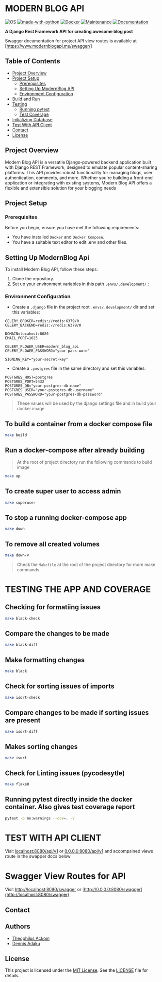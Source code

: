 # MODERN BLOG API

![OS](https://img.shields.io/badge/OS-Linux-red?style=flat&logo=linux)
[![made-with-python](https://img.shields.io/badge/Made%20with-Python%203.10-1f425f.svg?logo=python)](https://www.python.org/)
[![Docker](https://img.shields.io/badge/Docker-available-green.svg?style=flat&logo=docker)](https://github.com/emalderson/ThePhish/tree/master/docker)
[![Maintenance](https://img.shields.io/badge/Maintained-yes-green.svg)](https://github.com/KafuiAdaku/FeedbackForm)
[![Documentation](https://img.shields.io/badge/Documentation-complete-green.svg?style=flat)](https://github.com/KafuiAdaku/FeedbackForm)

**A Django Rest Framework API for creating awesome blog post**

Swagger documentation for project API view routes is available at [https://www.modernblogapi.me/swagger/]

## Table of Contents

- [Project Overview](#project-overview)
- [Project Setup](#project-setup)
  - [Prerequisites](#prerequisites)
  - [Setting Up ModernBlog API](#setting-up-modernblog-api)
  - [Environment Configuration](#environment-configuration)
- [Build and Run](#build-and-run)
- [Testing](#testing)
  - [Running pytest](#running-pytest)
  - [Test Coverage](#test-coverage)
- [Initializing Database](#initializing-database)
- [Test With API Client](#test-with-api-client)
- [Contact](#contact)
- [License](#license)

## Project Overview

Modern Blog API is a versatile Django-powered backend application built with Django REST Framework, designed to emulate popular content-sharing platforms. This API provides robust functionality for managing blogs, user authentication, comments, and more. Whether you're building a front-end application or integrating with existing systems, Modern Blog API offers a flexible and extensible solution for your blogging needs

## Project Setup

### Prerequisites

Before you begin, ensure you have met the following requirements:

- You have installed `Docker` and `Docker Compose`.
- You have a suitable text editor to edit .env and other files.

## Setting Up ModernBlog Api

To install Modern Blog API, follow these steps:

1. Clone the repository.
2. Set up your environment variables in this path `.envs/.development/` :

### Environment Configuration

- Create a `.django` file in the project root `.envs/.development/` dir and set this variables:

```env
CELERY_BROKER=redis://redis:6379/0
CELERY_BACKEND=redis://redis:6379/0

DOMAIN=locahost:8080
EMAIL_PORT=1025

CELERY_FLOWER_USER=modern_blog_api
CELERY_FLOWER_PASSWORD="your-pass-word"

SIGNING_KEY="your-secret-key"
```

- Create a `.postgres` file in the same directory and set this variables:

```env
POSTGRES_HOST=postgres
POSTGRES_PORT=5432
POSTGRES_DB="your-postgres-db-name"
POSTGRES_USER="your-postgres-db-username"
POSTGRES_PASSWORD="your-postgres-db-password"
```

> These values will be used by the django settings file and in build your docker image

## To build a container from a docker compose file

```bash
make build
```

## Run a docker-compose after already building

> At the root of project directory run the following commands to build image

```bash
make up
```

## To create super user to access admin

```bash
make superuser
```

## To stop a running docker-compose app

```bash
make down
```

## To remove all created volumes

```bash
make down-v
```

> Check the `Makefile` at the root of the project directory for more make commands

# TESTING THE APP AND COVERAGE

## Checking for formatiing issues

```bash
make black-check
```

## Compare the changes to be made

```bash
make black-diff
```

## Make formatting changes

```bash
make black
```

## Check for sorting issues of imports

```bash
make isort-check
```

## Compare changes to be made if sorting issues are present

```bash
make isort-diff
```

## Makes sorting changes

```bash
make isort
```

## Check for Linting issues (pycodesytle)

```bash
make flake8
```
## Running pytest directly inside the docker container. Also gives test coverage report

```bash
pytest -p no:warnings --cov=. -v
```

# TEST WITH API CLIENT

Visit [localhost:8080/api/v1](http://localhost:8080/api/v1/) or [0.0.0.0:8080/api/v1](http://0.0.0.0:8080/api/v1/) and accompained views route in the swapper docs below

# Swagger View Routes for API

Visit [http://localhost:8080/swagger](http://localhost:8080/swagger) or [http://0.0.0.0:8080/swagger](http://localhost:8080/swagger)

## Contact

## Authors

- [Theophilus Ackom](https://github.com/TeamKweku)
- [Dennis Adaku](https://github.com/KafuiAdaku)

## License

This project is licensed under the [MIT License](LICENSE). See the [LICENSE](LICENSE) file for details.
